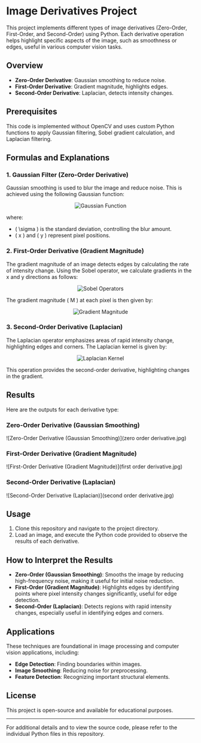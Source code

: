 # Image Derivatives Project

This project implements different types of image derivatives (Zero-Order, First-Order, and Second-Order) using Python. Each derivative operation helps highlight specific aspects of the image, such as smoothness or edges, useful in various computer vision tasks.

## Overview

- **Zero-Order Derivative**: Gaussian smoothing to reduce noise.
- **First-Order Derivative**: Gradient magnitude, highlights edges.
- **Second-Order Derivative**: Laplacian, detects intensity changes.

## Prerequisites

This code is implemented without OpenCV and uses custom Python functions to apply Gaussian filtering, Sobel gradient calculation, and Laplacian filtering.

## Formulas and Explanations

### 1. Gaussian Filter (Zero-Order Derivative)

Gaussian smoothing is used to blur the image and reduce noise. This is achieved using the following Gaussian function:

<p align="center"><img src="https://latex.codecogs.com/png.image?\dpi{110}&space;G(x,&space;y,&space;\sigma)&space;=&space;\frac{1}{2&space;\pi&space;\sigma^2}&space;e^{-\frac{x^2&space;&plus;&space;y^2}{2&space;\sigma^2}}" title="Gaussian Function"/></p>

where:
- \( \sigma \) is the standard deviation, controlling the blur amount.
- \( x \) and \( y \) represent pixel positions.

### 2. First-Order Derivative (Gradient Magnitude)

The gradient magnitude of an image detects edges by calculating the rate of intensity change. Using the Sobel operator, we calculate gradients in the x and y directions as follows:

<p align="center"><img src="https://latex.codecogs.com/png.image?\dpi{110}&space;G_x&space;=&space;\begin{bmatrix}&space;-1&space;&&space;0&space;&&space;1&space;\\&space;-2&space;&&space;0&space;&&space;2&space;\\&space;-1&space;&&space;0&space;&&space;1&space;\end{bmatrix},&space;\quad&space;G_y&space;=&space;\begin{bmatrix}&space;-1&space;&&space;-2&space;&&space;-1&space;\\&space;0&space;&&space;0&space;&&space;0&space;\\&space;1&space;&&space;2&space;&&space;1&space;\end{bmatrix}" title="Sobel Operators"/></p>

The gradient magnitude \( M \) at each pixel is then given by:

<p align="center"><img src="https://latex.codecogs.com/png.image?\dpi{110}&space;M&space;=&space;\sqrt{G_x^2&space;&plus;&space;G_y^2}" title="Gradient Magnitude"/></p>

### 3. Second-Order Derivative (Laplacian)

The Laplacian operator emphasizes areas of rapid intensity change, highlighting edges and corners. The Laplacian kernel is given by:

<p align="center"><img src="https://latex.codecogs.com/png.image?\dpi{110}&space;L&space;=&space;\begin{bmatrix}&space;0&space;&&space;-1&space;&&space;0&space;\\&space;-1&space;&&space;4&space;&&space;-1&space;\\&space;0&space;&&space;-1&space;&&space;0&space;\end{bmatrix}" title="Laplacian Kernel"/></p>

This operation provides the second-order derivative, highlighting changes in the gradient.

## Results

Here are the outputs for each derivative type:

### Zero-Order Derivative (Gaussian Smoothing)

![Zero-Order Derivative (Gaussian Smoothing)](zero order derivative.jpg)

### First-Order Derivative (Gradient Magnitude)

![First-Order Derivative (Gradient Magnitude)](first order derivative.jpg)

### Second-Order Derivative (Laplacian)

![Second-Order Derivative (Laplacian)](second order derivative.jpg)

## Usage

1. Clone this repository and navigate to the project directory.
2. Load an image, and execute the Python code provided to observe the results of each derivative.

## How to Interpret the Results

- **Zero-Order (Gaussian Smoothing)**: Smooths the image by reducing high-frequency noise, making it useful for initial noise reduction.
- **First-Order (Gradient Magnitude)**: Highlights edges by identifying points where pixel intensity changes significantly, useful for edge detection.
- **Second-Order (Laplacian)**: Detects regions with rapid intensity changes, especially useful in identifying edges and corners.

## Applications

These techniques are foundational in image processing and computer vision applications, including:
- **Edge Detection**: Finding boundaries within images.
- **Image Smoothing**: Reducing noise for preprocessing.
- **Feature Detection**: Recognizing important structural elements.

## License

This project is open-source and available for educational purposes.

---

For additional details and to view the source code, please refer to the individual Python files in this repository.
